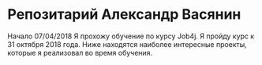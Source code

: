 # Репозитарий Александр Васянин
Начало 07/04/2018
Я прохожу обучение по курсу Job4j. Я пройду курс к 31 октября 2018 года.
Ниже находятся наиболее интересные проекты, которые я реализовал во время обучения.
